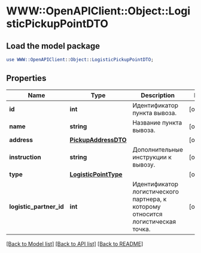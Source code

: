 # WWW::OpenAPIClient::Object::LogisticPickupPointDTO

## Load the model package
```perl
use WWW::OpenAPIClient::Object::LogisticPickupPointDTO;
```

## Properties
Name | Type | Description | Notes
------------ | ------------- | ------------- | -------------
**id** | **int** | Идентификатор пункта вывоза. | [optional] 
**name** | **string** | Название пункта вывоза. | [optional] 
**address** | [**PickupAddressDTO**](PickupAddressDTO.md) |  | [optional] 
**instruction** | **string** | Дополнительные инструкции к вывозу. | [optional] 
**type** | [**LogisticPointType**](LogisticPointType.md) |  | [optional] 
**logistic_partner_id** | **int** | Идентификатор логистического партнера, к которому относится логистическая точка. | [optional] 

[[Back to Model list]](../README.md#documentation-for-models) [[Back to API list]](../README.md#documentation-for-api-endpoints) [[Back to README]](../README.md)


